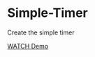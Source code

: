 # Simple-Timer
 
Create the simple timer

[WATCH Demo](https://stoyangalchev.github.io/simple-timer/)
